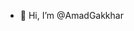 - 👋 Hi, I’m @AmadGakkhar


<!---
AmadGakkhar/AmadGakkhar is a ✨ special ✨ repository because its `README.md` (this file) appears on your GitHub profile.
You can click the Preview link to take a look at your changes.
--->
